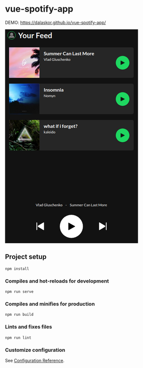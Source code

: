 # vue-spotify-app

DEMO: https://dalaskor.github.io/vue-spotify-app/

![Preview](https://github.com/Dalaskor/vue-spotify-app/blob/master/src/assets/Preview.png?raw=true)

## Project setup
```
npm install
```

### Compiles and hot-reloads for development
```
npm run serve
```

### Compiles and minifies for production
```
npm run build
```

### Lints and fixes files
```
npm run lint
```

### Customize configuration
See [Configuration Reference](https://cli.vuejs.org/config/).
